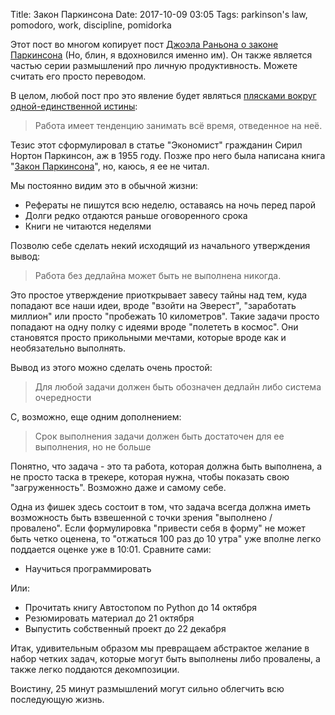 Title: Закон Паркинсона
Date: 2017-10-09 03:05
Tags: parkinson's law, pomodoro, work, discipline, pomidorka

Этот пост во многом копирует пост [Джоэла Раньона о законе Паркинсона](https://impossiblehq.com/parkinsons-law/) (Но, блин, я вдохновился именно им). Он также является частью серии размышлений про личную продуктивность. Можете считать его просто переводом.

В целом, любой пост про это явление будет являться [плясками вокруг одной-единственной истины](https://lifehacker.ru/2013/12/29/zakon-parkinsona/):

>Работа имеет тенденцию занимать всё время, отведенное на неё.

Тезис этот сформулировал в статье "Экономист" гражданин Сирил Нортон Паркинсон, аж в 1955 году. Позже про него была написана книга "[Закон Паркинсона](http://lib.ru/DPEOPLE/PARKINSON/parklaws.txt)", но, каюсь, я ее не читал.

Мы постоянно видим это в обычной жизни:

- Рефераты не пишутся всю неделю, оставаясь на ночь перед парой
- Долги редко отдаются раньше оговоренного срока
- Книги не читаются неделями

Позволю себе сделать некий исходящий из начального утверждения вывод:

>Работа без дедлайна может быть не выполнена никогда.

Это простое утверждение приоткрывает завесу тайны над тем, куда попадают все наши идеи, вроде "взойти на Эверест", "заработать миллион" или просто "пробежать 10 километров". Такие задачи просто попадают на одну полку с идеями вроде "полететь в космос". Они становятся просто прикольными мечтами, которые вроде как и необязательно выполнять.

Вывод из этого можно сделать очень простой:

>Для любой задачи должен быть обозначен дедлайн либо система очередности

С, возможно, еще одним дополнением:

>Срок выполнения задачи должен быть достаточен для ее выполнения, но не больше

Понятно, что задача - это та работа, которая должна быть выполнена, а не просто таска в трекере, которая нужна, чтобы показать свою "загруженность". Возможно даже и самому себе.

Одна из фишек здесь состоит в том, что задача всегда должна иметь возможность быть взвешенной с точки зрения "выполнено / провалено". Если формулировка "привести себя в форму" не может быть четко оценена, то "отжаться 100 раз до 10 утра" уже вполне легко поддается оценке уже в 10:01. Сравните сами:

- Научиться программировать

Или:

- Прочитать книгу Автостопом по Python до 14 октября
- Резюмировать материал до 21 октября
- Выпустить собственный проект до 22 декабря

Итак, удивительным образом мы превращаем абстрактое желание в набор четких задач, которые могут быть выполнены либо провалены, а также легко поддаются декомпозиции.

Воистину, 25 минут размышлений могут сильно облегчить всю последующую жизнь.
